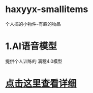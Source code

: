 # haxyyx-smallitems
个人搞的小物件-有趣的物品


# 1.AI语音模型
  提供个人训练的 满穗4.0模型
  # [点击这里查看详细](haxyyx-smallitems/AI/声音克隆/GPT-SoVITS/README.md)
